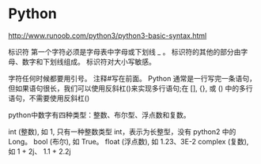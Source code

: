 # Python

http://www.runoob.com/python3/python3-basic-syntax.html

标识符
第一个字符必须是字母表中字母或下划线 _ 。
标识符的其他的部分由字母、数字和下划线组成。
标识符对大小写敏感。

字符任何时候都要用引号。
注释#写在前面。
Python 通常是一行写完一条语句，但如果语句很长，我们可以使用反斜杠(\)来实现多行语句;在 [], {}, 或 () 中的多行语句，不需要使用反斜杠(\)

python中数字有四种类型：整数、布尔型、浮点数和复数。

int (整数), 如 1, 只有一种整数类型 int，表示为长整型，没有 python2 中的 Long。
bool (布尔), 如 True。
float (浮点数), 如 1.23、3E-2
complex (复数), 如 1 + 2j、 1.1 + 2.2j
